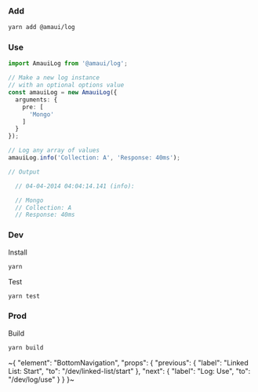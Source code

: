 
### Add

```sh
yarn add @amaui/log
```

### Use

```ts
import AmauiLog from '@amaui/log';

// Make a new log instance
// with an optional options value
const amauiLog = new AmauiLog({
  arguments: {
    pre: [
      'Mongo'
    ]
  }
});

// Log any array of values
amauiLog.info('Collection: A', 'Response: 40ms');

// Output

  // 04-04-2014 04:04:14.141 (info):

  // Mongo
  // Collection: A
  // Response: 40ms

```

### Dev

Install

```sh
yarn
```

Test

```sh
yarn test
```

### Prod

Build

```sh
yarn build
```

~{
  "element": "BottomNavigation",
  "props": {
    "previous": {
      "label": "Linked List: Start",
      "to": "/dev/linked-list/start"
    },
    "next": {
      "label": "Log: Use",
      "to": "/dev/log/use"
    }
  }
}~
